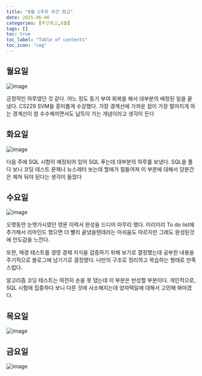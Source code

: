 ```yaml
---
title: "6월 1주차 주간 회고"
date: 2025-06-06
categories: [주간회고,6월]
tags: []
toc: true
toc_label: "Table of contents"
toc_icon: "cog"
---
```


## 월요일
![image](https://github.com/user-attachments/assets/89033ee9-9a7b-42c5-a5d6-db8941182eff)

긍정적인 하루였던 것 같다. 어느 정도 동기 부여 회복을 해서 대부분의 배정된 일을 끝냈다. CS229 SVM을 흥미롭게 수강했다. 가장 경계선에 가까운 점이 가장 멀어지게 하는 경계선이 참 수수께끼면서도 납득이 가는 개념이라고 생각이 든다

## 화요일
![image](https://github.com/user-attachments/assets/7bbdd0ce-795c-48ee-a89a-0c2cb04186bf)

다음 주에 SQL 시험이 예정되어 있어 SQL 푸는데 대부분의 하루를 보냈다. SQL을 풀다 보니 코딩 테스트 문제나 뉴스레터 보는데 할애가 힘들어져 이 부분에 대해서 당분간은 제쳐 둬야 된다는 생각이 들었다

## 수요일
![image](https://github.com/user-attachments/assets/7b0b0245-25e1-455a-8c2c-0139ab6752bf)

오랫동안 눈엣가시였던 영문 이력서 완성을 드디어 마무리 했다. 미리미리 To do list에 추가해서 리마인드 했으면 더 빨리 끝냈을텐데라는 아쉬움도 따르지만 그래도 완성된것에 안도감을 느낀다. 

또한, 매경 테스트를 경영 경제 지식을 검증하기 위해 보기로 결정했는데 공부한 내용을 주기적으로 블로그에 남기기로 결정했다. 나만의 구조로 정리하고 복습하는 형태로 만족스럽다. 

알고리즘 코딩 테스트는 여전히 손을 못 댔는데 이 부분은 반성할 부분이다. 개인적으로, SQL 시험에 집중하다 보니 다른 것에 사소해지는데 양자택일에 대해서 고민해 봐야겠다.

## 목요일
![image](https://github.com/user-attachments/assets/c5fa25f7-70fd-470e-bdb8-f4ca81850654)

## 금요일
![image](https://github.com/user-attachments/assets/eea1983d-3ea2-47ba-88d1-24819b200b4c)



